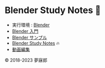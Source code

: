 # Blender Study Notes 🔰

* 実行環境 : [Blender](https://www.blender.org/) 
* [Blender 入門](https://github.com/mubirou/Blender/tree/master/introduction)
* [Blender サンプル](https://github.com/mubirou/Blender/tree/master/sample)
* [Blender Study Notes](https://github.com/mubirou/Blender/tree/master/study-notes#blender-study-notes) 🔥
* [動画編集](https://github.com/mubirou/Blender/tree/master/video)

© 2018-2023 夢寐郎
